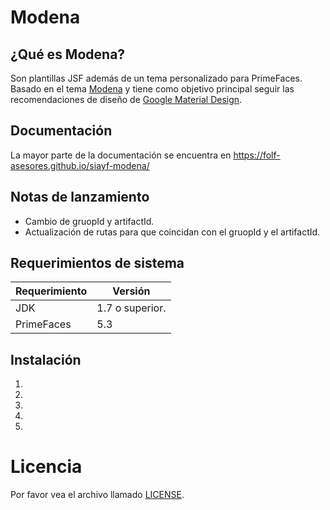 # Modena

## ¿Qué es Modena?

Son plantillas JSF además de un tema personalizado para PrimeFaces. Basado en 
el tema [Modena](https://www.primefaces.org/eos/modena) y tiene como objetivo
principal seguir las recomendaciones de diseño de [Google Material Design](https://www.google.com/design/spec/material-design/introduction.html).

## Documentación

La mayor parte de la documentación se encuentra en https://folf-asesores.github.io/siayf-modena/

## Notas de lanzamiento
 * Cambio de gruopId y artifactId.
 * Actualización de rutas para que coincidan con el gruopId y el artifactId.

## Requerimientos de sistema
Requerimiento | Versión
------------- | -------------
JDK | 1.7 o superior.
PrimeFaces | 5.3

## Instalación

  1) 

  2) 

  3) 

  4) 

  5) 

# Licencia

  Por favor vea el archivo llamado [LICENSE](LICENSE.md).